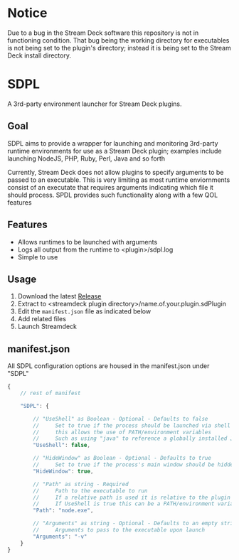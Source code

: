 # Notice
Due to a bug in the Stream Deck software this repository is not in functioning condition.
That bug being the working directory for executables is not being set to the plugin's directory; instead it is being set to the Stream Deck install directory.

# SDPL
A 3rd-party environment launcher for Stream Deck plugins.

## Goal
SDPL aims to provide a wrapper for launching and monitoring 3rd-party runtime environments for use as a Stream Deck plugin; examples include launching NodeJS, PHP, Ruby, Perl, Java and so forth

Currently, Stream Deck does not allow plugins to specify arguments to be passed to an executable. This is very limiting as most runtime enviornments consist of an executate that requires arguments indicating which file it should process. SPDL provides such functionality along with a few QOL features

## Features
* Allows runtimes to be launched with arguments
* Logs all output from the runtime to \<plugin\>/sdpl.log
* Simple to use

## Usage
1. Download the latest [Release](https://github.com/SReject/sdpl/releases)
2. Extract to \<streamdeck plugin directory\>/name.of.your.plugin.sdPlugin
3. Edit the `manifest.json` file as indicated below
4. Add related files
5. Launch Streamdeck

## manifest.json

All SDPL configuration options are housed in the manifest.json under "SDPL"

```js
{
    // rest of manifest

    "SDPL": {

        // "UseShell" as Boolean - Optional - Defaults to false
        //     Set to true if the process should be launched via shell commands
        //     this allows the use of PATH/environment variables
        //     Such as using "java" to reference a globally installed JAVA runtime
        "UseShell": false,

        // "HideWindow" as Boolean - Optional - Defaults to true
        //     Set to true if the process's main window should be hidden
        "HideWindow": true,

        // "Path" as string - Required
        //     Path to the executable to run
        //     If a relative path is used it is relative to the plugin's directory
        //     If UseShell is true this can be a PATH/environment variable
        "Path": "node.exe",

        // "Arguments" as string - Optional - Defaults to an empty string
        //     Arguments to pass to the executable upon launch
        "Arguments": "-v"
    }
}
```

